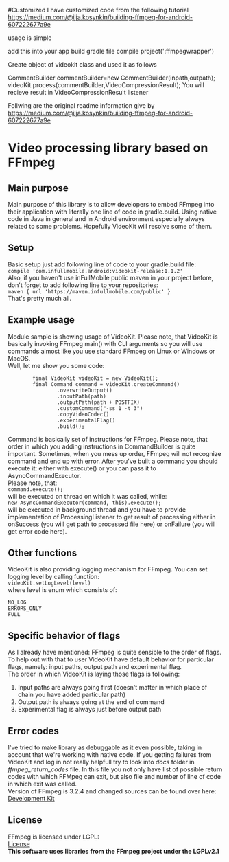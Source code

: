 #Customized
I have customized code from the following tutorial 
https://medium.com/@ilja.kosynkin/building-ffmpeg-for-android-607222677a9e


usage is simple 

add this into your app build gradle file 
compile project(':ffmpegwrapper')

Create object of videokit class and used it as follows 

  CommentBuilder commentBuilder=new CommentBuilder(inpath,outpath);
        videoKit.process(commentBuilder,VideoCompressionResult);
You will recieve result in VideoCompressionResult listener 




Follwing are the original readme information give by 
https://medium.com/@ilja.kosynkin/building-ffmpeg-for-android-607222677a9e



# Video processing library based on FFmpeg
## Main purpose
Main purpose of this library is to allow developers to embed FFmpeg into their application with literally one line of code
in gradle.build. Using native code in Java in general and in Android environment especially always related to some problems.
Hopefully VideoKit will resolve some of them.

## Setup
Basic setup just add following line of code to your gradle.build file:    
`compile 'com.infullmobile.android:videokit-release:1.1.2'`   
Also, if you haven't use inFullMobile public maven in your project before, don't forget to add following line to your
repositories:   
`maven { url 'https://maven.infullmobile.com/public' }`     
That's pretty much all.

## Example usage
Module sample is showing usage of VideoKit. Please note, that VideoKit is basically invoking FFmpeg main() with CLI arguments
so you will use commands almost like you use standard FFmpeg on Linux or Windows or MacOS.    
Well, let me show you some code:
```
        final VideoKit videoKit = new VideoKit();
        final Command command = videoKit.createCommand()
                .overwriteOutput()
                .inputPath(path)
                .outputPath(path + POSTFIX)
                .customCommand("-ss 1 -t 3")
                .copyVideoCodec()
                .experimentalFlag()
                .build();
```
Command is basically set of instructions for FFmpeg. Please note, that order in which you adding instructions in
CommandBuilder is quite important. Sometimes, when you mess up order, FFmpeg will not recognize command and end up
with error. After you've built a command you should execute it: either with execute() or you can pass it to
AsyncCommandExecutor.    
Please note, that:   
`command.execute();`   
will be executed on thread on which it was called, while:    
`new AsyncCommandExecutor(command, this).execute();`    
will be executed in background thread and you have to provide implementation of ProcessingListener to get result of
processing either in onSuccess (you will get path to processed file here) or onFailure (you will get error code here).

## Other functions
VideoKit is also providing logging mechanism for FFmpeg. You can set logging level by calling function:    
`videoKit.setLogLevel(level)`    
where level is enum which consists of:
```
NO_LOG
ERRORS_ONLY
FULL
```

## Specific behavior of flags
As I already have mentioned: FFmpeg is quite sensible to the order of flags. To help out with that
to user VideoKit have default behavior for particular flags, namely: input paths, output path and experimental flag.    
The order in which VideoKit is laying those flags is following:    

1. Input paths are always going first (doesn't matter in which place of chain you have added particular path)
2. Output path is always going at the end of command
3. Experimental flag is always just before output path

## Error codes
I've tried to make library as debuggable as it even possible, taking in account that we're working with native code.
If you getting failures from VideoKit and log in not really helpfull try to look into *docs* folder in *ffmpeg_return_codes*
file. In this file you not only have list of possible return codes with which FFMpeg can exit, but also file and number of
line of code in which exit was called.    
Version of FFmpeg is 3.2.4 and changed sources can be found over here:    
[Development Kit](https://github.com/IljaKosynkin/FFmpeg-Development-Kit)

## License
FFmpeg is licensed under LGPL:    
[License](https://ffmpeg.org/legal.html)   
**This software uses libraries from the FFmpeg project under the LGPLv2.1**
